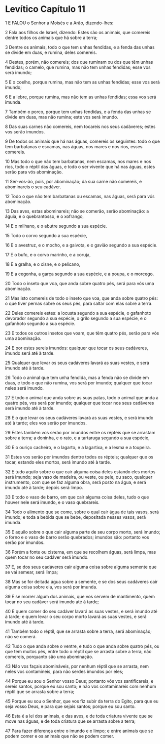 # Levítico Capítulo 11

1	E FALOU o Senhor a Moisés e a Arão, dizendo-lhes:

2	Fala aos filhos de Israel, dizendo: Estes são os animais, que comereis dentre todos os animais que há sobre a terra;

3	Dentre os animais, todo o que tem unhas fendidas, e a fenda das unhas se divide em duas, e rumina, deles comereis.

4	Destes, porém, não comereis; dos que ruminam ou dos que têm unhas fendidas; o camelo, que rumina, mas não tem unhas fendidas; esse vos será imundo;

5	E o coelho, porque rumina, mas não tem as unhas fendidas; esse vos será imundo;

6	E a lebre, porque rumina, mas não tem as unhas fendidas; essa vos será imunda.

7	Também o porco, porque tem unhas fendidas, e a fenda das unhas se divide em duas, mas não rumina; este vos será imundo.

8	Das suas carnes não comereis, nem tocareis nos seus cadáveres; estes vos serão imundos.

9	De todos os animais que há nas águas, comereis os seguintes: todo o que tem barbatanas e escamas, nas águas, nos mares e nos rios, esses comereis.

10	Mas todo o que não tem barbatanas, nem escamas, nos mares e nos rios, todo o réptil das águas, e todo o ser vivente que há nas águas, estes serão para vós abominação.

11	Ser-vos-ão, pois, por abominação; da sua carne não comereis, e abominareis o seu cadáver.

12	Todo o que não tem barbatanas ou escamas, nas águas, será para vós abominação.

13	Das aves, estas abominareis; não se comerão, serão abominação: a águia, e o quebrantosso, e o xofrango,

14	E o milhano, e o abutre segundo a sua espécie.

15	Todo o corvo segundo a sua espécie,

16	E o avestruz, e o mocho, e a gaivota, e o gavião segundo a sua espécie.

17	E o bufo, e o corvo marinho, e a coruja,

18	E a gralha, e o cisne, e o pelicano,

19	E a cegonha, a garça segundo a sua espécie, e a poupa, e o morcego.

20	Todo o inseto que voa, que anda sobre quatro pés, será para vós uma abominação.

21	Mas isto comereis de todo o inseto que voa, que anda sobre quatro pés: o que tiver pernas sobre os seus pés, para saltar com elas sobre a terra.

22	Deles comereis estes: a locusta segundo a sua espécie, o gafanhoto devorador segundo a sua espécie, o grilo segundo a sua espécie, e o gafanhoto segundo a sua espécie.

23	E todos os outros insetos que voam, que têm quatro pés, serão para vós uma abominação.

24	E por estes sereis imundos: qualquer que tocar os seus cadáveres, imundo será até à tarde.

25	Qualquer que levar os seus cadáveres lavará as suas vestes, e será imundo até à tarde.

26	Todo o animal que tem unha fendida, mas a fenda não se divide em duas, e todo o que não rumina, vos será por imundo; qualquer que tocar neles será imundo.

27	E todo o animal que anda sobre as suas patas, todo o animal que anda a quatro pés, vos será por imundo; qualquer que tocar nos seus cadáveres será imundo até à tarde.

28	E o que levar os seus cadáveres lavará as suas vestes, e será imundo até à tarde; eles vos serão por imundos.

29	Estes também vos serão por imundos entre os répteis que se arrastam sobre a terra; a doninha, e o rato, e a tartaruga segundo a sua espécie,

30	E o ouriço cacheiro, e o lagarto, e a lagartixa, e a lesma e a toupeira.

31	Estes vos serão por imundos dentre todos os répteis; qualquer que os tocar, estando eles mortos, será imundo até à tarde.

32	E tudo aquilo sobre o que cair alguma coisa deles estando eles mortos será imundo; seja vaso de madeira, ou veste, ou pele, ou saco, qualquer instrumento, com que se faz alguma obra, será posto na água, e será imundo até à tarde; depois será limpo.

33	E todo o vaso de barro, em que cair alguma coisa deles, tudo o que houver nele será imundo, e o vaso quebrareis.

34	Todo o alimento que se come, sobre o qual cair água de tais vasos, será imundo; e toda a bebida que se bebe, depositada nesses vasos, será imunda.

35	E aquilo sobre o que cair alguma parte de seu corpo morto, será imundo; o forno e o vaso de barro serão quebrados; imundos são: portanto vos serão por imundos.

36	Porém a fonte ou cisterna, em que se recolhem águas, será limpa, mas quem tocar no seu cadáver será imundo.

37	E, se dos seus cadáveres cair alguma coisa sobre alguma semente que se vai semear, será limpa;

38	Mas se for deitada água sobre a semente, e se dos seus cadáveres cair alguma coisa sobre ela, vos será por imunda.

39	E se morrer algum dos animais, que vos servem de mantimento, quem tocar no seu cadáver será imundo até à tarde;

40	E quem comer do seu cadáver lavará as suas vestes, e será imundo até à tarde; e quem levar o seu corpo morto lavará as suas vestes, e será imundo até à tarde.

41	Também todo o réptil, que se arrasta sobre a terra, será abominação; não se comerá.

42	Tudo o que anda sobre o ventre, e tudo o que anda sobre quatro pés, ou que tem muitos pés, entre todo o réptil que se arrasta sobre a terra, não comereis, porquanto são uma abominação.

43	Não vos façais abomináveis, por nenhum réptil que se arrasta, nem neles vos contamineis, para não serdes imundos por eles;

44	Porque eu sou o Senhor vosso Deus; portanto vós vos santificareis, e sereis santos, porque eu sou santo; e não vos contaminareis com nenhum réptil que se arrasta sobre a terra;

45	Porque eu sou o Senhor, que vos fiz subir da terra do Egito, para que eu seja vosso Deus, e para que sejais santos; porque eu sou santo.

46	Esta é a lei dos animais, e das aves, e de toda criatura vivente que se move nas águas, e de toda criatura que se arrasta sobre a terra;

47	Para fazer diferença entre o imundo e o limpo; e entre animais que se podem comer e os animais que não se podem comer.

